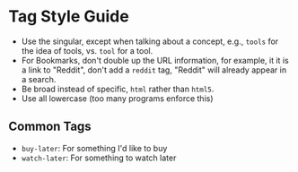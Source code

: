# Tag Style Guide

- Use the singular, except when talking about a concept, e.g., `tools` for the idea of tools, vs. `tool` for a tool.
- For Bookmarks, don't double up the URL information, for example, it it is a link to "Reddit", don't add a `reddit` tag, "Reddit" will already appear in a search.
- Be broad instead of specific, `html` rather than `html5`.
- Use all lowercase (too many programs enforce this)

## Common Tags

- `buy-later`: For something I'd like to buy
- `watch-later`: For something to watch later

